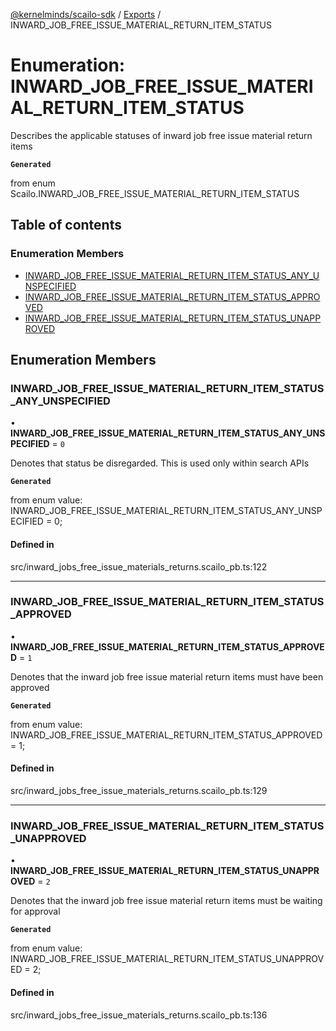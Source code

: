 [@kernelminds/scailo-sdk](../README.md) / [Exports](../modules.md) / INWARD\_JOB\_FREE\_ISSUE\_MATERIAL\_RETURN\_ITEM\_STATUS

# Enumeration: INWARD\_JOB\_FREE\_ISSUE\_MATERIAL\_RETURN\_ITEM\_STATUS

Describes the applicable statuses of inward job free issue material return items

**`Generated`**

from enum Scailo.INWARD_JOB_FREE_ISSUE_MATERIAL_RETURN_ITEM_STATUS

## Table of contents

### Enumeration Members

- [INWARD\_JOB\_FREE\_ISSUE\_MATERIAL\_RETURN\_ITEM\_STATUS\_ANY\_UNSPECIFIED](INWARD_JOB_FREE_ISSUE_MATERIAL_RETURN_ITEM_STATUS.md#inward_job_free_issue_material_return_item_status_any_unspecified)
- [INWARD\_JOB\_FREE\_ISSUE\_MATERIAL\_RETURN\_ITEM\_STATUS\_APPROVED](INWARD_JOB_FREE_ISSUE_MATERIAL_RETURN_ITEM_STATUS.md#inward_job_free_issue_material_return_item_status_approved)
- [INWARD\_JOB\_FREE\_ISSUE\_MATERIAL\_RETURN\_ITEM\_STATUS\_UNAPPROVED](INWARD_JOB_FREE_ISSUE_MATERIAL_RETURN_ITEM_STATUS.md#inward_job_free_issue_material_return_item_status_unapproved)

## Enumeration Members

### INWARD\_JOB\_FREE\_ISSUE\_MATERIAL\_RETURN\_ITEM\_STATUS\_ANY\_UNSPECIFIED

• **INWARD\_JOB\_FREE\_ISSUE\_MATERIAL\_RETURN\_ITEM\_STATUS\_ANY\_UNSPECIFIED** = ``0``

Denotes that status be disregarded. This is used only within search APIs

**`Generated`**

from enum value: INWARD_JOB_FREE_ISSUE_MATERIAL_RETURN_ITEM_STATUS_ANY_UNSPECIFIED = 0;

#### Defined in

src/inward_jobs_free_issue_materials_returns.scailo_pb.ts:122

___

### INWARD\_JOB\_FREE\_ISSUE\_MATERIAL\_RETURN\_ITEM\_STATUS\_APPROVED

• **INWARD\_JOB\_FREE\_ISSUE\_MATERIAL\_RETURN\_ITEM\_STATUS\_APPROVED** = ``1``

Denotes that the inward job free issue material return items must have been approved

**`Generated`**

from enum value: INWARD_JOB_FREE_ISSUE_MATERIAL_RETURN_ITEM_STATUS_APPROVED = 1;

#### Defined in

src/inward_jobs_free_issue_materials_returns.scailo_pb.ts:129

___

### INWARD\_JOB\_FREE\_ISSUE\_MATERIAL\_RETURN\_ITEM\_STATUS\_UNAPPROVED

• **INWARD\_JOB\_FREE\_ISSUE\_MATERIAL\_RETURN\_ITEM\_STATUS\_UNAPPROVED** = ``2``

Denotes that the inward job free issue material return items must be waiting for approval

**`Generated`**

from enum value: INWARD_JOB_FREE_ISSUE_MATERIAL_RETURN_ITEM_STATUS_UNAPPROVED = 2;

#### Defined in

src/inward_jobs_free_issue_materials_returns.scailo_pb.ts:136
